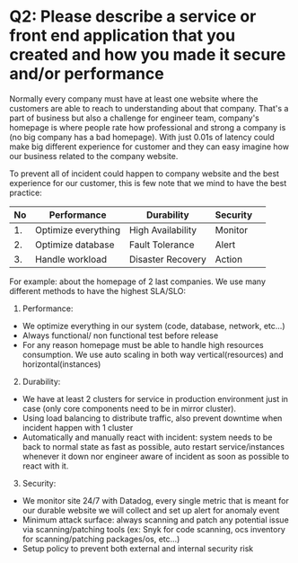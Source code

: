 # Q2: Please describe a service or front end application that you created and how you made it secure and/or performance

Normally every company must have at least one website where the customers are able to reach to understanding about that company. That's a part of business but also a challenge for engineer team, company's homepage is where people rate how professional and strong a company is (no big company has a bad homepage). With just 0.01s of latency could make big different experience for customer and they can easy imagine how our business related to the company website. 
<br/>

To prevent all of incident could happen to company website and the best experience for our customer, this is few note that we mind to have the best practice:

| No| Performance               | Durability        | Security      |   |
|---|---------------------------|-------------------|---------------|---|
| 1.| Optimize everything       | High Availability | Monitor       |   |
| 2.| Optimize database         | Fault Tolerance   | Alert         |   |
| 3.| Handle workload           | Disaster Recovery | Action        |   |

For example: about the homepage of 2 last companies. We use many different methods to have the highest SLA/SLO:
1. Performance:
- We optimize everything in our system (code, database, network, etc...)
- Always functional/ non functional test before release
- For any reason homepage must be able to handle high resources consumption. We use auto scaling in both way vertical(resources) and horizontal(instances)

2. Durability:
- We have at least 2 clusters for service in production environment just in case (only core components need to be in mirror cluster).
- Using load balancing to distribute traffic, also prevent downtime when incident happen with 1 cluster
- Automatically and manually react with incident: system needs to be back to normal state as fast as possible, auto restart service/instances whenever it down nor engineer aware of incident as soon as possible to react with it.

3. Security:
- We monitor site 24/7 with Datadog, every single metric that is meant for our durable website we will collect and set up alert for anomaly event
- Minimum attack surface: always scanning and patch any potential issue via scanning/patching tools (ex: Snyk for code scanning, ocs inventory for scanning/patching packages/os, etc...)
- Setup policy to prevent both external and internal security risk